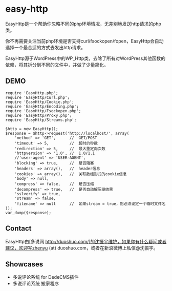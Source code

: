 easy-http
=========

EasyHttp是一个帮助你忽略不同的php环境情况，无差别地发送http请求的php类。

你不再需要关注当前php环境是否支持curl/fsockopen/fopen，EasyHttp会自动选择一个最合适的方式去发出http请求。

EasyHttp源于WordPress中的WP_Http类，去除了所有对WordPress其他函数的依赖，将其拆分到不同的文件中，并做了少量简化。

## DEMO
    require 'EasyHttp.php';
    require 'EasyHttp/Curl.php';
    require 'EasyHttp/Cookie.php';
    require 'EasyHttp/Encoding.php';
    require 'EasyHttp/Fsockopen.php';
    require 'EasyHttp/Proxy.php';
    require 'EasyHttp/Streams.php';
    
    $http = new EasyHttp();
    $response = $http->request('http://localhost/', array(
		'method' => 'GET',		//	GET/POST
		'timeout' => 5,			//	超时的秒数
		'redirection' => 5,		//	最大重定向次数
		'httpversion' => '1.0',	//	1.0/1.1
		//'user-agent' => 'USER-AGENT',		
		'blocking' => true,		//	是否阻塞
		'headers' => array(),	//	header信息
		'cookies' => array(),	//	关联数组形式的cookie信息
		'body' => null,
		'compress' => false,	//	是否压缩
		'decompress' => true,	//	是否自动解压缩结果
		'sslverify' => true,
		'stream' => false,
		'filename' => null		//	如果stream = true，则必须设定一个临时文件名
	));
    var_dump($response);

## Contact
EasyHttp由[多说网 http://duoshuo.com/]的沈振宇维护，如果你有什么疑问或者建议，欢迎写zhenyu (at) duoshuo.com，或者在新浪微博上私信@沈振宇。

## Showcases
* 多说评论系统 for DedeCMS插件
* 多说评论系统 搬家程序
